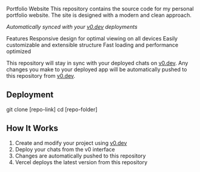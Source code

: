 Portfolio Website
This repository contains the source code for my personal portfolio website. The site is designed with a modern and clean approach.

*Automatically synced with your [v0.dev](https://v0.dev) deployments*

Features
Responsive design for optimal viewing on all devices
Easily customizable and extensible structure
Fast loading and performance optimized

This repository will stay in sync with your deployed chats on [v0.dev](https://v0.dev).
Any changes you make to your deployed app will be automatically pushed to this repository from [v0.dev](https://v0.dev).

## Deployment
git clone [repo-link]
cd [repo-folder]

## How It Works

1. Create and modify your project using [v0.dev](https://v0.dev)
2. Deploy your chats from the v0 interface
3. Changes are automatically pushed to this repository
4. Vercel deploys the latest version from this repository
